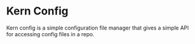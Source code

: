 # Kern Config

Kern config is a simple configuration file manager that gives a simple API for accessing config files in a repo.
